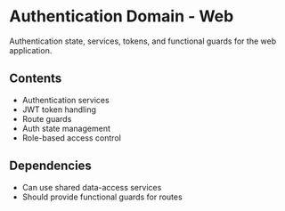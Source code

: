 # Authentication Domain - Web

Authentication state, services, tokens, and functional guards for the web application.

## Contents
- Authentication services
- JWT token handling  
- Route guards
- Auth state management
- Role-based access control

## Dependencies
- Can use shared data-access services
- Should provide functional guards for routes